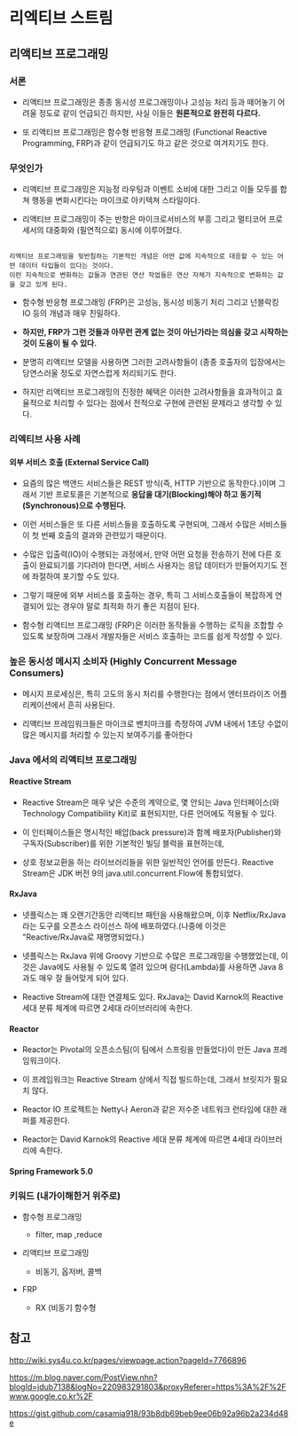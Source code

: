 # 리엑티브 스트림

## 리액티브 프로그래밍


### 서론

- 리액티브 프로그래밍은 종종 동시성 프로그래밍이나 고성능 처리 등과 떼어놓기 어려울 정도로 같이 언급되긴 하지만, 사실 이들은 **원론적으로 완전히 다르다.**

- 또 리액티브 프로그래밍은 함수형 반응형 프로그래밍 (Functional Reactive Programming, FRP)과 같이 언급되기도 하고 같은 것으로 여겨지기도 한다.

### 무엇인가

- 리액티브 프로그래밍은 지능정 라우팅과 이벤트 소비에 대한 그리고 이들 모두를 합쳐 행동을 변화시킨다는 마이크로 아키텍쳐 스타일이다.

- 리액티브 프로그래밍이 주는 반항은 마이크로서비스의 부흥 그리고 멀티코어 프로세서의 대중화와 (필연적으로) 동시에 이루어졌다.

```

리액티브 프로그래밍을 뒷반침하는 기본적인 개념은 어떤 값에 지속적으로 대응할 수 있는 어떤 데이터 타입들이 있다는 것이다.
이런 지속적으로 변화하는 값들과 연관된 연산 작업들은 연산 자체가 지속적으로 변화하는 값을 갖고 있게 된다.

```

- 함수형 반응형 프로그래밍 (FRP)은 고성능, 동시성 비동기 처리 그리고 넌블락킹 IO 등의 개념과 매우 친밀하다.

- **하지만, FRP가 그런 것들과 아무런 관계 없는 것이 아닌가라는 의심을 갖고 시작하는 것이 도움이 될 수 있다.**

- 분명히 리액티브 모델을 사용하면 그러한 고려사항들이 (종종 호출자의 입장에서는 당연스러울 정도로 자연스럽게 처리되기도 한다.

- 하지만 리액티브 프로그래밍의 진정한 혜택은 이러한 고려사항들을 효과적이고 효율적으로 처리할 수 있다는 점에서 전적으로 구현에 관련된 문제라고 생각할 수 있다.


### 리엑티브 사용 사례

#### 외부 서비스 호출 (External Service Call)

- 요즘의 많은 백앤드 서비스들은 REST 방식(즉, HTTP 기반으로 동작한다.)이며 그래서 기반 프로토콜은 기본적으로 **응답을 대기(Blocking)해야 하고 동기적(Synchronous)으로 수행된다.**

- 이런 서비스들은 또 다른 서비스들을 호출하도록 구현되며, 그래서 수많은 서비스들이 첫 번째 호출의 결과와 관련있기 때문이다.

- 수많은 입출력(IO)이 수행되는 과정에서, 만약 어떤 요청을 전송하기 전에 다른 호출이 완료되기를 기다려야 한다면, 서비스 사용자는 응답 데이터가 만들어지기도 전에 좌절하여 포기할 수도 있다.

- 그렇기 때문에 외부 서비스를 호출하는 경우, 특히 그 서비스호출들이 복잡하게 연결되어 있는 경우야 말로 최적화 하기 좋은 지점이 된다.

- 함수형 리액티브 프로그래밍 (FRP)은 이러한 동작들을 수행하는 로직을 조합할 수 있도록 보장하며 그래서 개발자들은 서비스 호출하는 코드를 쉽게 작성할 수 있다.

### 높은 동시성 메시지 소비자 (Highly Concurrent Message Consumers)

- 메시지 프로세싱은, 특히 고도의 동시 처리를 수행한다는 점에서 엔터프라이즈 어플리케이션에서 흔히 사용된다.

- 리액티브 프레임워크들은 마이크로 벤치마크를 측정하여 JVM 내에서 1초당 수없이 많은 메시지를 처리할 수 있는지 보여주기를 좋아한다

### Java 에서의 리액티브 프로그래밍

#### Reactive Stream

- Reactive Stream은 매우 낮은 수준의 계약으로, 몇 안되는 Java 인터페이스(와 Technology Compatibility Kit)로 표현되지만, 다른 언어에도 적용될 수 있다.

- 이 인터페이스들은 명시적인 배압(back pressure)과 함께 배포자(Publisher)와 구독자(Subscriber)를 위한 기본적인 빌딩 블럭을 표현하는데,

- 상호 정보교환을 하는 라이브러리들을 위한 일반적인 언어를 만든다. Reactive Stream은 JDK 버전 9의 java.util.concurrent.Flow에 통합되었다.


#### RxJava

- 넷플릭스는 꽤 오랜기간동안 리액티브 패턴을 사용해왔으며, 이후 Netflix/RxJava라는 도구를 오픈소스 라이선스 하에 배포하였다.(나중에 이것은 "Reactive/RxJava로 재명명되었다.)

- 넷플릭스는 RxJava 위에 Groovy 기반으로 수많은 프로그래밍을 수행했었는데, 이것은 Java에도 사용될 수 있도록 열려 있으며 람다(Lambda)를 사용하면 Java 8과도 매우 잘 들어맞게 되어 있다.

- Reactive Stream에 대한 연결체도 있다. RxJava는 David Karnok의 Reactive 세대 분류 체계에 따르면 2세대 라이브러리에 속한다.

#### Reactor

- Reactor는 Pivotal의 오픈소스팀(이 팀에서 스프링을 만들었다)이 만든 Java 프레임워크이다.

- 이 프레임워크는 Reactive Stream 상에서 직접 빌드하는데, 그래서 브릿지가 필요치 않다.

- Reactor IO 프로젝트는 Netty나 Aeron과 같은 저수준 네트워크 런타임에 대한 래퍼를 제공한다.

- Reactor는 David Karnok의 Reactive 세대 분류 체계에 따르면 4세대 라이브러리에 속한다.


#### Spring Framework 5.0




### 키워드 (내가이해한거 위주로)


- 함수형 프로그래밍
    - filter, map ,reduce

- 리액티브 프로그래밍

    - 비동기, 옵저버, 콜백

- FRP

    - RX (비동기 함수형




## 참고

http://wiki.sys4u.co.kr/pages/viewpage.action?pageId=7766896


https://m.blog.naver.com/PostView.nhn?blogId=jdub7138&logNo=220983291803&proxyReferer=https%3A%2F%2Fwww.google.co.kr%2F

https://gist.github.com/casamia918/93b8db69beb9ee06b92a96b2a234d48e